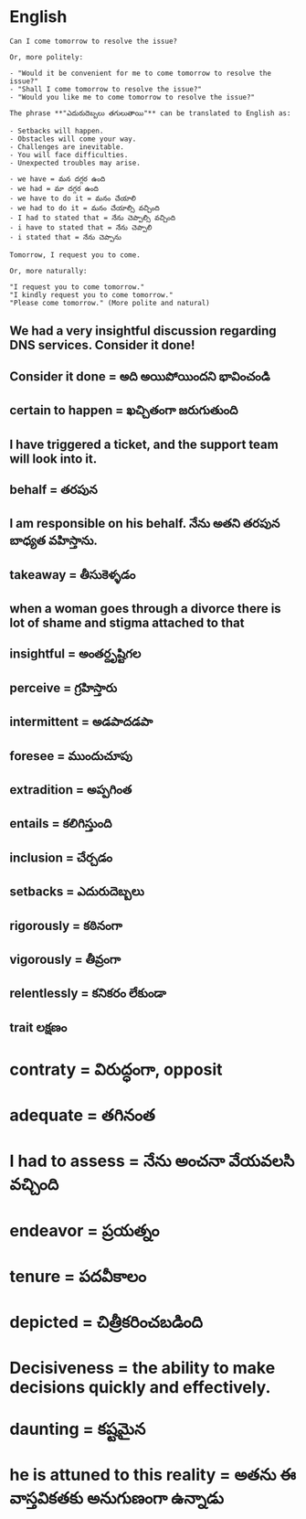 # English

```
Can I come tomorrow to resolve the issue?  

Or, more politely:  

- "Would it be convenient for me to come tomorrow to resolve the issue?"  
- "Shall I come tomorrow to resolve the issue?"  
- "Would you like me to come tomorrow to resolve the issue?"
```

```
The phrase **"ఎదురుదెబ్బలు తగులుతాయి"** can be translated to English as:  

- Setbacks will happen. 
- Obstacles will come your way.
- Challenges are inevitable.
- You will face difficulties.
- Unexpected troubles may arise.
```

```
- we have = మన దగ్గర ఉంది
- we had = మా దగ్గర ఉంది
- we have to do it = మనం చేయాలి
- we had to do it = మనం చేయాల్సి వచ్చింది
- I had to stated that = నేను చెప్పాల్సి వచ్చింది
- i have to stated that = నేను చెప్పాలి
- i stated that = నేను చెప్పాను
```

```
Tomorrow, I request you to come.  

Or, more naturally:  

"I request you to come tomorrow."  
"I kindly request you to come tomorrow."  
"Please come tomorrow." (More polite and natural)
```
  
## We had a very insightful discussion regarding DNS services. Consider it done!
## Consider it done = అది అయిపోయిందని భావించండి
## certain to happen = ఖచ్చితంగా జరుగుతుంది
## I have triggered a ticket, and the support team will look into it.
## behalf = తరపున
## I am responsible on his behalf. నేను అతని తరపున బాధ్యత వహిస్తాను.
## takeaway = తీసుకెళ్ళడం
## when a woman goes through a divorce there is lot of shame and stigma attached to that
## insightful = అంతర్దృష్టిగల
## perceive = గ్రహిస్తారు
## intermittent = అడపాదడపా
## foresee = ముందుచూపు
## extradition = అప్పగింత
## entails = కలిగిస్తుంది
## inclusion = చేర్చడం
## setbacks = ఎదురుదెబ్బలు
## rigorously = కఠినంగా
## vigorously = తీవ్రంగా
## relentlessly = కనికరం లేకుండా
## trait లక్షణం
# contraty = విరుద్ధంగా, opposit
# adequate = తగినంత
# I had to assess = నేను అంచనా వేయవలసి వచ్చింది
# endeavor = ప్రయత్నం
# tenure = పదవీకాలం
# depicted = చిత్రీకరించబడింది
# Decisiveness = the ability to make decisions quickly and effectively.
# daunting = కష్టమైన
# he is attuned to this reality = అతను ఈ వాస్తవికతకు అనుగుణంగా ఉన్నాడు
